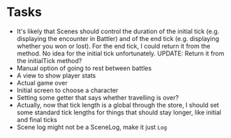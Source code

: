 # Tasks
* It's likely that Scenes should control the duration of the initial tick (e.g. displaying the encounter in Battler) and of the end tick (e.g. displaying whether you won or lost). For the end tick, I could return it from the method. No idea for the initial tick unfortunately. UPDATE: Return it from the initialTick method?
* Manual option of going to rest between battles
* A view to show player stats
* Actual game over
* Initial screen to choose a character
* Setting some getter that says whether travelling is over?
* Actually, now that tick length is a global through the store, I should set some standard tick lengths for things that should stay longer, like initial and final ticks
* Scene log might not be a SceneLog, make it just `Log`
